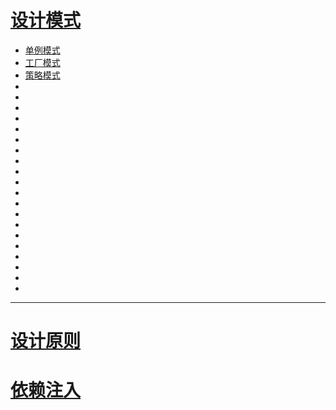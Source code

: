 # [设计模式]()
+ [单例模式](https://github.com/Tanglong9344/JavaBasic/blob/master/src/design_mode/SingleInstance.java)
+ [工厂模式](https://github.com/Tanglong9344/JavaBasic/blob/master/src/design_mode/FactoryMode.java)
+ [策略模式](https://github.com/Tanglong9344/JavaBasic/blob/master/src/design_mode/StrategyMode.java)
+ []()
+ []()
+ []()
+ []()
+ []()
+ []()
+ []()
+ []()
+ []()
+ []()
+ []()
+ []()
+ []()
+ []()
+ []()
+ []()
+ []()
+ []()
+ []()
+ []()
---
# [设计原则](https://github.com/Tanglong9344/JavaBasic/blob/master/src/design_mode/principles.md)
# [依赖注入](https://github.com/Tanglong9344/JavaBasic/blob/master/src/design_mode/dependencyInjection.md)
